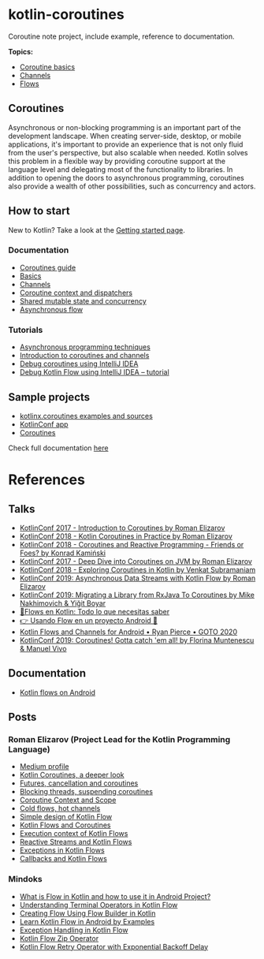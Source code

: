 # kotlin-coroutines

Coroutine note project, include example, reference to documentation.

**Topics:**

- [Coroutine basics](https://github.com/santimattius/kotlin-coroutines/tree/master/src/main/kotlin/basics)
- [Channels](https://github.com/santimattius/kotlin-coroutines/tree/master/src/main/kotlin/channels)
- [Flows](https://github.com/santimattius/kotlin-coroutines/tree/master/src/main/kotlin/flows)

## Coroutines

Asynchronous or non-blocking programming is an important part of the development landscape. When creating server-side,
desktop, or mobile applications, it's important to provide an experience that is not only fluid from the user's
perspective, but also scalable when needed. Kotlin solves this problem in a flexible way by providing coroutine support
at the language level and delegating most of the functionality to libraries. In addition to opening the doors to
asynchronous programming, coroutines also provide a wealth of other possibilities, such as concurrency and actors.

## How to start

New to Kotlin? Take a look at
the [Getting started page](https://kotlinlang.org/docs/coroutines-overview.html#how-to-start).

### Documentation

- [Coroutines guide](https://kotlinlang.org/docs/coroutines-guide.html)
- [Basics](https://kotlinlang.org/docs/coroutines-basics.html)
- [Channels](https://kotlinlang.org/docs/channels.html)
- [Coroutine context and dispatchers](https://kotlinlang.org/docs/coroutine-context-and-dispatchers.html)
- [Shared mutable state and concurrency](https://kotlinlang.org/docs/shared-mutable-state-and-concurrency.html)
- [Asynchronous flow](https://kotlinlang.org/docs/flow.html)

### Tutorials

- [Asynchronous programming techniques](https://kotlinlang.org/docs/async-programming.html)
- [Introduction to coroutines and channels](https://play.kotlinlang.org/hands-on/Introduction%20to%20Coroutines%20and%20Channels/01_Introduction)
- [Debug coroutines using IntelliJ IDEA](https://kotlinlang.org/docs/debug-coroutines-with-idea.html)
- [Debug Kotlin Flow using IntelliJ IDEA – tutorial](https://kotlinlang.org/docs/debug-flow-with-idea.html)

## Sample projects

- [kotlinx.coroutines examples and sources](https://github.com/Kotlin/coroutines-examples/tree/master/examples)
- [KotlinConf app](https://github.com/JetBrains/kotlinconf-app)
- [Coroutines](https://kotlinlang.org/docs/coroutines-overview.html#top)

Check full documentation [here](https://kotlinlang.org/docs/coroutines-overview.html#documentation)

# References

## Talks

- [KotlinConf 2017 - Introduction to Coroutines by Roman Elizarov](https://www.youtube.com/watch?v=_hfBv0a09Jc)
- [KotlinConf 2018 - Kotlin Coroutines in Practice by Roman Elizarov](https://www.youtube.com/watch?v=a3agLJQ6vt8)
- [KotlinConf 2018 - Coroutines and Reactive Programming - Friends or Foes? by Konrad Kamiński](https://www.youtube.com/watch?v=yoLh4sd1CWI)
- [KotlinConf 2017 - Deep Dive into Coroutines on JVM by Roman Elizarov](https://www.youtube.com/watch?v=YrrUCSi72E8)
- [KotlinConf 2018 - Exploring Coroutines in Kotlin by Venkat Subramaniam](https://www.youtube.com/watch?v=jT2gHPQ4Z1Q)
- [KotlinConf 2019: Asynchronous Data Streams with Kotlin Flow by Roman Elizarov](https://www.youtube.com/watch?v=tYcqn48SMT8)
- [KotlinConf 2019: Migrating a Library from RxJava To Coroutines by Mike Nakhimovich & Yiğit Boyar](https://www.youtube.com/watch?v=raWdIwsDe-g)
- [🔹Flows en Kotlin: Todo lo que necesitas saber](https://www.youtube.com/watch?v=IGcxs3A4IgY)
- [👉 Usando Flow en un proyecto Android 👾](https://www.youtube.com/watch?v=ALEq99u614I&list=RDCMUCV31octs5hft6bZmokUgQlA&index=21)
- [Kotlin Flows and Channels for Android • Ryan Pierce • GOTO 2020](https://www.youtube.com/watch?v=xch4aw7hNcY)
- [KotlinConf 2019: Coroutines! Gotta catch 'em all! by Florina Muntenescu & Manuel Vivo](https://www.youtube.com/watch?v=w0kfnydnFWI)

## Documentation

- [Kotlin flows on Android](https://developer.android.com/kotlin/flow)

## Posts

### Roman Elizarov (Project Lead for the Kotlin Programming Language)

- [Medium profile](https://elizarov.medium.com/)
- [Kotlin Coroutines, a deeper look](https://elizarov.medium.com/kotlin-coroutines-a-deeper-look-180536305c3f)
- [Futures, cancellation and coroutines](https://elizarov.medium.com/futures-cancellation-and-coroutines-b5ce9c3ede3a)
- [Blocking threads, suspending coroutines](https://elizarov.medium.com/blocking-threads-suspending-coroutines-d33e11bf4761)
- [Coroutine Context and Scope](https://elizarov.medium.com/coroutine-context-and-scope-c8b255d59055)
- [Cold flows, hot channels](https://elizarov.medium.com/cold-flows-hot-channels-d74769805f9)
- [Simple design of Kotlin Flow](https://elizarov.medium.com/simple-design-of-kotlin-flow-4725e7398c4c)
- [Kotlin Flows and Coroutines](https://elizarov.medium.com/kotlin-flows-and-coroutines-256260fb3bdb)
- [Execution context of Kotlin Flows](https://elizarov.medium.com/execution-context-of-kotlin-flows-b8c151c9309b)
- [Reactive Streams and Kotlin Flows](https://elizarov.medium.com/reactive-streams-and-kotlin-flows-bfd12772cda4)
- [Exceptions in Kotlin Flows](https://elizarov.medium.com/exceptions-in-kotlin-flows-b59643c940fb)
- [Callbacks and Kotlin Flows](https://elizarov.medium.com/callbacks-and-kotlin-flows-2b53aa2525cf)

### Mindoks

- [What is Flow in Kotlin and how to use it in Android Project?](https://blog.mindorks.com/what-is-flow-in-kotlin-and-how-to-use-it-in-android-project)
- [Understanding Terminal Operators in Kotlin Flow](https://blog.mindorks.com/terminal-operators-in-kotlin-flow)
- [Creating Flow Using Flow Builder in Kotlin](https://blog.mindorks.com/creating-flow-using-flow-builder-in-kotlin)
- [Learn Kotlin Flow in Android by Examples](https://github.com/MindorksOpenSource/Kotlin-Flow-Android-Examples)
- [Exception Handling in Kotlin Flow](https://blog.mindorks.com/exception-handling-in-kotlin-flow)
- [Kotlin Flow Zip Operator](https://blog.mindorks.com/kotlin-flow-zip-operator-parallel-multiple-network-calls)
- [Kotlin Flow Retry Operator with Exponential Backoff Delay](https://blog.mindorks.com/kotlin-flow-retry-operator-with-exponential-backoff-delay)

